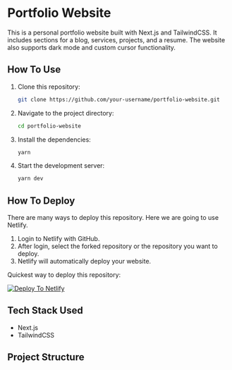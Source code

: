# Portfolio Website

This is a personal portfolio website built with Next.js and TailwindCSS. It includes sections for a blog, services, projects, and a resume. The website also supports dark mode and custom cursor functionality.

## How To Use

1. Clone this repository:
    ```sh
    git clone https://github.com/your-username/portfolio-website.git
    ```
2. Navigate to the project directory:
    ```sh
    cd portfolio-website
    ```
3. Install the dependencies:
    ```sh
    yarn
    ```
4. Start the development server:
    ```sh
    yarn dev
    ```

## How To Deploy

There are many ways to deploy this repository. Here we are going to use Netlify.

1. Login to Netlify with GitHub.
2. After login, select the forked repository or the repository you want to deploy.
3. Netlify will automatically deploy your website.

Quickest way to deploy this repository:

[![Deploy To Netlify](https://www.netlify.com/img/deploy/button.svg)](https://app.netlify.com/start/deploy?repository=https://github.com/your-username/portfolio-website)

## Tech Stack Used

- Next.js
- TailwindCSS

## Project Structure



